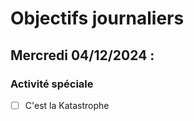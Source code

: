 # Objectifs journaliers

## Mercredi 04/12/2024 :

### Activité spéciale

- [ ] C'est la Katastrophe